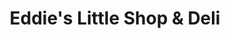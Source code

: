 ---
title: "Eddie's Little Shop & Deli"
url: /alexandria/eddies-little-shop-und-deli/
shop: Feinkost
---